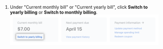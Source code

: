 1. Under "Current monthly bill" or "Current yearly bill", click **Switch to yearly billing** or **Switch to monthly billing**. ![Billing overview change plan button](/assets/images/help/billing/change-plan-duration-link.png)
